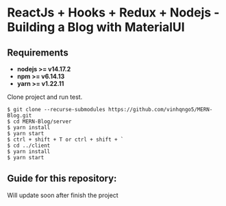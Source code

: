 # ReactJs + Hooks + Redux + Nodejs - Building a Blog with MaterialUI

## Requirements
* **nodejs >= v14.17.2**
* **npm >= v6.14.13**
* **yarn >= v1.22.11**


Clone project and run test.
```
$ git clone --recurse-submodules https://github.com/vinhqngo5/MERN-Blog.git
$ cd MERN-Blog/server
$ yarn install
$ yarn start
$ ctrl + shift + T or ctrl + shift + `
$ cd ../client
$ yarn install
$ yarn start
```

## Guide for this repository:

Will update soon after finish the project